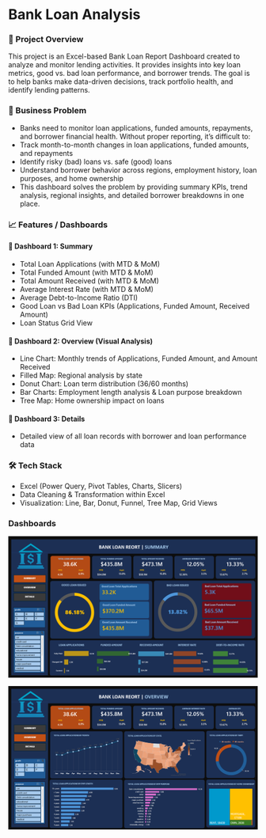 # Bank Loan Analysis

### 📌 Project Overview
This project is an Excel-based Bank Loan Report Dashboard created to analyze and monitor lending activities. It provides insights into key loan metrics, good vs. bad loan performance, and borrower trends. The goal is to help banks make data-driven decisions, track portfolio health, and identify lending patterns.

### 🚀 Business Problem
- Banks need to monitor loan applications, funded amounts, repayments, and borrower financial health. Without proper reporting, it’s difficult to:
- Track month-to-month changes in loan applications, funded amounts, and repayments
- Identify risky (bad) loans vs. safe (good) loans
- Understand borrower behavior across regions, employment history, loan purposes, and home ownership
- This dashboard solves the problem by providing summary KPIs, trend analysis, regional insights, and detailed borrower breakdowns in one place.

### 📈 Features / Dashboards
#### 🔹 Dashboard 1: Summary
- Total Loan Applications (with MTD & MoM)
- Total Funded Amount (with MTD & MoM)
- Total Amount Received (with MTD & MoM)
- Average Interest Rate (with MTD & MoM)
- Average Debt-to-Income Ratio (DTI)
- Good Loan vs Bad Loan KPIs (Applications, Funded Amount, Received Amount)
- Loan Status Grid View

#### 🔹 Dashboard 2: Overview (Visual Analysis)
- Line Chart: Monthly trends of Applications, Funded Amount, and Amount Received
- Filled Map: Regional analysis by state
- Donut Chart: Loan term distribution (36/60 months)
- Bar Charts: Employment length analysis & Loan purpose breakdown
- Tree Map: Home ownership impact on loans

#### 🔹 Dashboard 3: Details
- Detailed view of all loan records with borrower and loan performance data

### 🛠️ Tech Stack
- Excel (Power Query, Pivot Tables, Charts, Slicers)
- Data Cleaning & Transformation within Excel
- Visualization: Line, Bar, Donut, Funnel, Tree Map, Grid Views

### Dashboards
![Dashboard Preview](./Summary%20Dashboard.png)

![Dashboard Preview](./Overview%20Dashboard.png)
